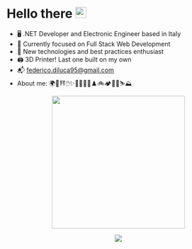   # Hello there <img src="https://media.giphy.com/media/hvRJCLFzcasrR4ia7z/giphy.gif" width="25px">

- 🖥️ .NET Developer and Electronic Engineer based in Italy
- 🎯 Currently focused on Full Stack Web Development
- 🦝 New technologies and best practices enthusiast
- 🖨️ 3D Printer! Last one built on my own
- 📬 federico.diluca95@gmail.com
- About me: 🌍🐶⛩️🖱️✨🎨🎾🍳🥂♟️🚲🏕️💃🏼⛷️⛰️
  
<p align="center">
  <img src="https://media.giphy.com/media/Nx0rz3jtxtEre/giphy.gif" width="300px">
</p>

<p align="center">
  <a href="https://github.com/anuraghazra/github-readme-stats">
    <img align="center" src="https://github-readme-stats.vercel.app/api?username=FeDL95&count_private=true&show_icons=true&theme=github_dark&hide=stars,prs,issues,contribs" />
  </a>
</p>

<!-- 
<a href="https://github.com/anuraghazra/convoychat">
  <img align="center" src="https://github-readme-stats.vercel.app/api/top-langs?username=FeDL95&layout=compact&theme=github_dark" />
</a>
-->
<!-- 
![Hello There](https://media.giphy.com/media/Nx0rz3jtxtEre/giphy.gif)
-->
